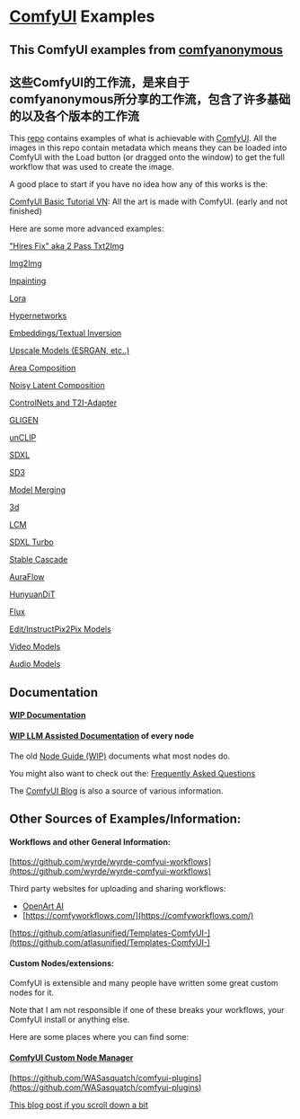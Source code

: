 # [ComfyUI](https://github.com/comfyanonymous/ComfyUI) Examples

## This ComfyUI examples from [comfyanonymous](https://github.com/comfyanonymous/ComfyUI)
## 这些ComfyUI的工作流，是来自于comfyanonymous所分享的工作流，包含了许多基础的以及各个版本的工作流

This [repo](https://github.com/comfyanonymous/ComfyUI_examples) contains examples of what is achievable with [ComfyUI](https://github.com/comfyanonymous/ComfyUI). All the images in this repo contain metadata which means they can be loaded into ComfyUI with the Load button (or dragged onto the window) to get the full workflow that was used to create the image.

A good place to start if you have no idea how any of this works is the:

[ComfyUI Basic Tutorial VN](https://comfyanonymous.github.io/ComfyUI_tutorial_vn/): All the art is made with ComfyUI. (early and not finished)

Here are some more advanced examples:

["Hires Fix" aka 2 Pass Txt2Img](2_pass_txt2img)

[Img2Img](img2img)

[Inpainting](inpaint)

[Lora](lora)

[Hypernetworks](hypernetworks)

[Embeddings/Textual Inversion](textual_inversion_embeddings)

[Upscale Models (ESRGAN, etc..)](upscale_models)

[Area Composition](area_composition)

[Noisy Latent Composition](noisy_latent_composition)

[ControlNets and T2I-Adapter](controlnet)

[GLIGEN](gligen)

[unCLIP](unclip)

[SDXL](sdxl)

[SD3](sd3)

[Model Merging](model_merging)

[3d](3d)

[LCM](lcm)

[SDXL Turbo](sdturbo)

[Stable Cascade](stable_cascade)

[AuraFlow](aura_flow)

[HunyuanDiT](hunyuan_dit)

[Flux](flux)

[Edit/InstructPix2Pix Models](edit_models)

[Video Models](video)

[Audio Models](audio)


## Documentation

#### [WIP Documentation](https://docs.comfy.org/)

#### [WIP LLM Assisted Documentation](https://docs.getsalt.ai/md/) of every node

The old [Node Guide (WIP)](https://blenderneko.github.io/ComfyUI-docs/) documents what most nodes do.

You might also want to check out the: [Frequently Asked Questions](faq)

The [ComfyUI Blog](https://comfyanonymous.github.io/ComfyUI_Blog/) is also a source of various information.

## Other Sources of Examples/Information:

#### Workflows and other General Information:

[https://github.com/wyrde/wyrde-comfyui-workflows](https://github.com/wyrde/wyrde-comfyui-workflows)

Third party websites for uploading and sharing workflows:
- [OpenArt AI](https://openart.ai/workflows/)
- [https://comfyworkflows.com/](https://comfyworkflows.com/)

[https://github.com/atlasunified/Templates-ComfyUI-](https://github.com/atlasunified/Templates-ComfyUI-)

#### Custom Nodes/extensions:

ComfyUI is extensible and many people have written some great custom nodes for it.

Note that I am not responsible if one of these breaks your workflows, your ComfyUI install or anything else.

Here are some places where you can find some:

#### [ComfyUI Custom Node Manager](https://github.com/ltdrdata/ComfyUI-Manager)

[https://github.com/WASasquatch/comfyui-plugins](https://github.com/WASasquatch/comfyui-plugins)

[This blog post if you scroll down a bit](https://comfyanonymous.github.io/ComfyUI_Blog/comfyui/update/2023/05/18/ComfyUi-is-4-months-old.html)
